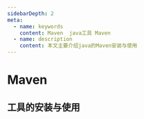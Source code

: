 ```yaml
---
sidebarDepth: 2
meta:
  - name: keywords
    content: Maven  java工具 Maven 
  - name: description
    content: 本文主要介绍java的Maven安装与使用
---
```


# Maven

## 工具的安装与使用


## 